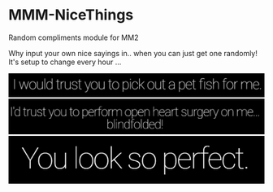 # MMM-NiceThings
Random compliments module for MM2

Why input your own nice sayings in.. when you can just get one randomly!   It's setup to change every hour ...

![Random compliment](images/Capture.PNG)
![Random compliment](images/Capture1.PNG)
![Random compliment](images/Capture2.PNG)
